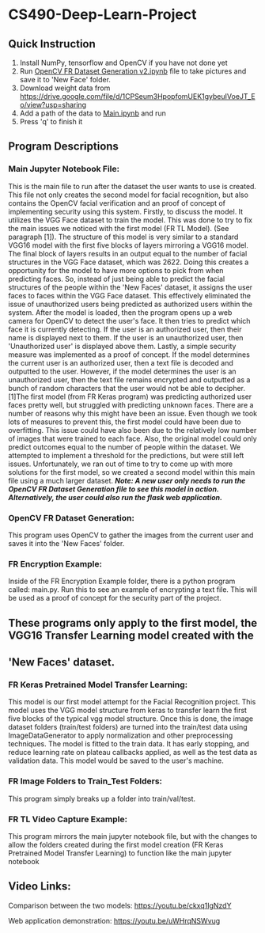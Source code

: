 # CS490-Deep-Learn-Project

## Quick Instruction
1. Install NumPy, tensorflow and OpenCV if you have not done yet
2. Run <a href="https://github.com/JakeACross/CS490-Deep-Learn-Project/blob/main/OpenCV%20FR%20Dataset%20Generation%20v2.ipynb">OpenCV FR Dataset Generation v2.ipynb</a> file to take pictures and save it to 'New Face' folder.
3. Download weight data from https://drive.google.com/file/d/1CPSeum3HpopfomUEK1gybeuIVoeJT_Eo/view?usp=sharing
4. Add a path of the data to <a href="https://github.com/JakeACross/CS490-Deep-Learn-Project/blob/main/Main.ipynb">Main.ipynb</a> and run
5. Press 'q' to finish it 

## Program Descriptions

### Main Jupyter Notebook File:
This is the main file to run after the dataset the user wants to use is created. This file not only
creates the second model for facial recognition, but also contains the OpenCV facial verification and
an proof of concept of implementing security using this system. 
  Firstly, to discuss the model. It utilizes the VGG Face dataset to train the model. 
This was done to try to fix the main issues we noticed with the first model (FR TL Model). (See paragraph [1]).
The structure of this model is very similar to a standard VGG16 model with the first five blocks of layers
mirroring a VGG16 model. The final block of layers results in an output equal to the number of facial
structures in the VGG Face dataset, which was 2622. Doing this creates a opportunity for the model to have
more options to pick from when predicting faces. So, instead of just being able to predict the facial structures
of the people within the 'New Faces' dataset, it assigns the user faces to faces within the VGG Face dataset.
This effectively eliminated the issue of unauthorized users being predicted as authorized users within the system.
  After the model is loaded, then the program opens up a web camera for OpenCV to detect the user's face. It then
tries to predict which face it is currently detecting. If the user is an authorized user, then their name is 
displayed next to them. If the user is an unauthorized user, then 'Unauthorized user' is displayed above them.
  Lastly, a simple security measure was implemented as a proof of concept. If the model determines the current
user is an authorized user, then a text file is decoded and outputted to the user. However, if the model
determines the user is an unauthorized user, then the text file remains encrypted and outputted as a bunch of
random characters that the user would not be able to decipher.
  [1]The first model (from FR Keras program) was predicting authorized user faces pretty well, but struggled with 
predicting unknown faces. There are a number of reasons why this might have been an issue. Even though we 
took lots of measures to prevent this, the first model could have been due to overfitting. This issue could have 
also been due to the relatively low number of images that were trained to each face. Also, the original model
could only predict outcomes equal to the number of people within the dataset. We attempted to implement a threshold
for the predictions, but were still left issues. Unfortunately, we ran out of time to try to come up 
with more solutions for the first model, so we created a second model within this main file using a much
larger dataset.
***Note: A new user
only needs to run the OpenCV FR Dataset Generation file to see this model in action. Alternatively, 
the user could also run the flask web application.***

### OpenCV FR Dataset Generation:
This program uses OpenCV to gather the images from the current user and saves it into the 'New Faces'
folder.

### FR Encryption Example:
Inside of the FR Encryption Example folder, there is a python program called: main.py. Run this to see
an example of encrypting a text file. This will be used as a proof of concept for the security part of
the project.

## These programs only apply to the first model, the VGG16 Transfer Learning model created with the
## 'New Faces' dataset.

### FR Keras Pretrained Model Transfer Learning:
This model is our first model attempt for the Facial Recognition project. This model uses the VGG model
structure from keras to transfer learn the first five blocks of the typical vgg model structure. Once this
is done, the image dataset folders (train/test folders) are turned into the train/test data using
ImageDataGenerator to apply normalization and other preprocessing techniques. The model is fitted to the
train data. It has early stopping, and reduce learning rate on plateau callbacks applied, as well as the
test data as validation data. This model would be saved to the user's machine. 

### FR Image Folders to Train_Test Folders:
This program simply breaks up a folder into train/val/test.

### FR TL Video Capture Example:
This program mirrors the main jupyter notebook file, but with the changes to allow the folders created during
the first model creation (FR Keras Pretrained Model Transfer Learning) to function like the main jupyter notebook

## Video Links:
Comparison between the two models:
https://youtu.be/ckxq1IgNzdY

Web application demonstration:
https://youtu.be/uWHrqNSWvug

